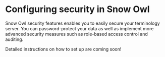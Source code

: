 # Configuring security in Snow Owl

Snow Owl security features enables you to easily secure your terminology server. You can password-protect your data as well as implement more advanced security measures such as role-based access control and auditing.

Detailed instructions on how to set up are coming soon!

